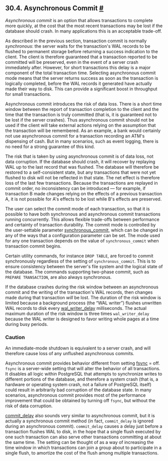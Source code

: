 ## 30.4. Asynchronous Commit [#](#WAL-ASYNC-COMMIT)

*Asynchronous commit* is an option that allows transactions to complete more quickly, at the cost that the most recent transactions may be lost if the database should crash. In many applications this is an acceptable trade-off.

As described in the previous section, transaction commit is normally *synchronous*: the server waits for the transaction's WAL records to be flushed to permanent storage before returning a success indication to the client. The client is therefore guaranteed that a transaction reported to be committed will be preserved, even in the event of a server crash immediately after. However, for short transactions this delay is a major component of the total transaction time. Selecting asynchronous commit mode means that the server returns success as soon as the transaction is logically completed, before the WAL records it generated have actually made their way to disk. This can provide a significant boost in throughput for small transactions.

Asynchronous commit introduces the risk of data loss. There is a short time window between the report of transaction completion to the client and the time that the transaction is truly committed (that is, it is guaranteed not to be lost if the server crashes). Thus asynchronous commit should not be used if the client will take external actions relying on the assumption that the transaction will be remembered. As an example, a bank would certainly not use asynchronous commit for a transaction recording an ATM's dispensing of cash. But in many scenarios, such as event logging, there is no need for a strong guarantee of this kind.

The risk that is taken by using asynchronous commit is of data loss, not data corruption. If the database should crash, it will recover by replaying WAL up to the last record that was flushed. The database will therefore be restored to a self-consistent state, but any transactions that were not yet flushed to disk will not be reflected in that state. The net effect is therefore loss of the last few transactions. Because the transactions are replayed in commit order, no inconsistency can be introduced — for example, if transaction B made changes relying on the effects of a previous transaction A, it is not possible for A's effects to be lost while B's effects are preserved.

The user can select the commit mode of each transaction, so that it is possible to have both synchronous and asynchronous commit transactions running concurrently. This allows flexible trade-offs between performance and certainty of transaction durability. The commit mode is controlled by the user-settable parameter [synchronous\_commit](runtime-config-wal#GUC-SYNCHRONOUS-COMMIT), which can be changed in any of the ways that a configuration parameter can be set. The mode used for any one transaction depends on the value of `synchronous_commit` when transaction commit begins.

Certain utility commands, for instance `DROP TABLE`, are forced to commit synchronously regardless of the setting of `synchronous_commit`. This is to ensure consistency between the server's file system and the logical state of the database. The commands supporting two-phase commit, such as `PREPARE TRANSACTION`, are also always synchronous.

If the database crashes during the risk window between an asynchronous commit and the writing of the transaction's WAL records, then changes made during that transaction *will* be lost. The duration of the risk window is limited because a background process (the “WAL writer”) flushes unwritten WAL records to disk every [wal\_writer\_delay](runtime-config-wal#GUC-WAL-WRITER-DELAY) milliseconds. The actual maximum duration of the risk window is three times `wal_writer_delay` because the WAL writer is designed to favor writing whole pages at a time during busy periods.

### Caution

An immediate-mode shutdown is equivalent to a server crash, and will therefore cause loss of any unflushed asynchronous commits.

Asynchronous commit provides behavior different from setting [fsync](runtime-config-wal#GUC-FSYNC) = off. `fsync` is a server-wide setting that will alter the behavior of all transactions. It disables all logic within PostgreSQL that attempts to synchronize writes to different portions of the database, and therefore a system crash (that is, a hardware or operating system crash, not a failure of PostgreSQL itself) could result in arbitrarily bad corruption of the database state. In many scenarios, asynchronous commit provides most of the performance improvement that could be obtained by turning off `fsync`, but without the risk of data corruption.

[commit\_delay](runtime-config-wal#GUC-COMMIT-DELAY) also sounds very similar to asynchronous commit, but it is actually a synchronous commit method (in fact, `commit_delay` is ignored during an asynchronous commit). `commit_delay` causes a delay just before a transaction flushes WAL to disk, in the hope that a single flush executed by one such transaction can also serve other transactions committing at about the same time. The setting can be thought of as a way of increasing the time window in which transactions can join a group about to participate in a single flush, to amortize the cost of the flush among multiple transactions.